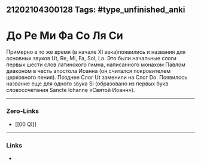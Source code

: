 21202104300128
Tags: #type_unfinished_anki
---
# До Ре Ми Фа Со Ля Си

Примерно в то же время (в начале XI века)появились и названия для основных звуков Ut, Re, Mi, Fa, Sol, La. Это были начальные слоги первых шести слов латинского гимна, написанного монахом Павлом диаконом в честь апостола Иоанна (он считался покровителем церковного пения). Позднее Слог Ut заменили на Слог Do. Появилось название еще для одного звука Si (образовано из первых букв словосочетания Sanctе lohanne «Святой Иоанн»).

---
### Zero-Links
- [[00 QI]]
---
### Links
-